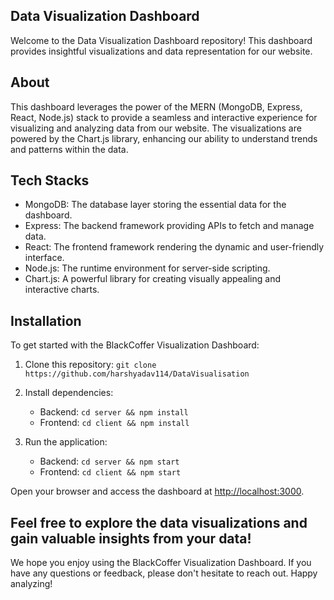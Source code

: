
## Data Visualization Dashboard

Welcome to the Data Visualization Dashboard repository! This dashboard provides insightful visualizations and data representation for our website. 


## About

This dashboard leverages the power of the MERN (MongoDB, Express, React, Node.js) stack to provide a seamless and interactive experience for visualizing and analyzing data from our website. The visualizations are powered by the Chart.js library, enhancing our ability to understand trends and patterns within the data.

## Tech Stacks

- MongoDB: The database layer storing the essential data for the dashboard.
- Express: The backend framework providing APIs to fetch and manage data.
- React: The frontend framework rendering the dynamic and user-friendly interface.
- Node.js: The runtime environment for server-side scripting.
- Chart.js: A powerful library for creating visually appealing and interactive charts.

## Installation

To get started with the BlackCoffer Visualization Dashboard:

1. Clone this repository: `git clone https://github.com/harshyadav114/DataVisualisation`

2. Install dependencies:
   - Backend: `cd server && npm install`
   - Frontend: `cd client && npm install`
3. Run the application:
   - Backend: `cd server && npm start`
   - Frontend: `cd client && npm start`

Open your browser and access the dashboard at [http://localhost:3000](http://localhost:3000).

Feel free to explore the data visualizations and gain valuable insights from your data!
---

We hope you enjoy using the BlackCoffer Visualization Dashboard. If you have any questions or feedback, please don't hesitate to reach out. Happy analyzing!
